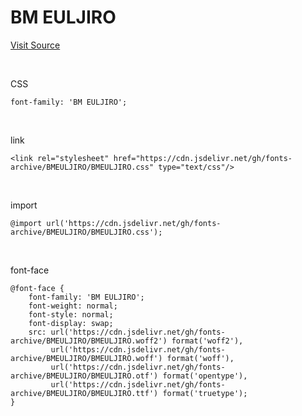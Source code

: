 # BM EULJIRO

[Visit Source](https://www.woowahan.com/fonts)

&nbsp;

CSS

```
font-family: 'BM EULJIRO';
```

&nbsp;

link

```
<link rel="stylesheet" href="https://cdn.jsdelivr.net/gh/fonts-archive/BMEULJIRO/BMEULJIRO.css" type="text/css"/>
```

&nbsp;

import

```
@import url('https://cdn.jsdelivr.net/gh/fonts-archive/BMEULJIRO/BMEULJIRO.css');
```

&nbsp;

font-face

```
@font-face {
    font-family: 'BM EULJIRO';
    font-weight: normal;
    font-style: normal;
    font-display: swap;
    src: url('https://cdn.jsdelivr.net/gh/fonts-archive/BMEULJIRO/BMEULJIRO.woff2') format('woff2'),
         url('https://cdn.jsdelivr.net/gh/fonts-archive/BMEULJIRO/BMEULJIRO.woff') format('woff'),
         url('https://cdn.jsdelivr.net/gh/fonts-archive/BMEULJIRO/BMEULJIRO.otf') format('opentype'),
         url('https://cdn.jsdelivr.net/gh/fonts-archive/BMEULJIRO/BMEULJIRO.ttf') format('truetype');
}
```
